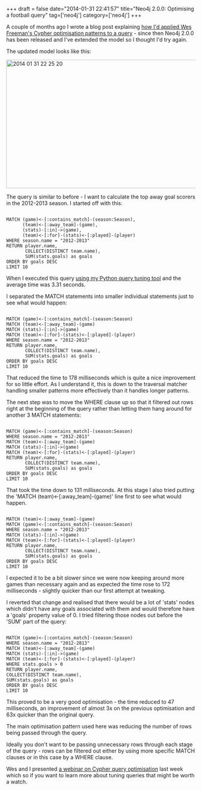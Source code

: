 +++
draft = false
date="2014-01-31 22:41:57"
title="Neo4j 2.0.0: Optimising a football query"
tag=['neo4j']
category=['neo4j']
+++

<p>A couple of months ago I wrote a blog post explaining <a href="http://www.markhneedham.com/blog/2013/11/08/neo4j-2-0-0-m06-applying-wes-freemans-cypher-optimisation-tricks/">how I'd applied Wes Freeman's Cypher optimisation patterns to a query</a> - since then Neo4j 2.0.0 has been released and I've extended the model so I thought I'd try again.</p>


<p>The updated model looks like this:</p>


<div>

<img src="{{<siteurl>}}/uploads/2014/01/2014-01-31_22-25-20.png" alt="2014 01 31 22 25 20" title="2014-01-31_22-25-20.png" border="0" width="600" height="341" />
</div>

<p>The query is similar to before - I want to calculate the top away goal scorers in the 2012-2013 season. I started off with this:</p>



~~~cypher

MATCH (game)<-[:contains_match]-(season:Season),
      (team)<-[:away_team]-(game),
      (stats)-[:in]->(game),
      (team)<-[:for]-(stats)<-[:played]-(player)
WHERE season.name = "2012-2013"
RETURN player.name, 
       COLLECT(DISTINCT team.name), 
       SUM(stats.goals) as goals
ORDER BY goals DESC
LIMIT 10
~~~

<p>When I executed this query <a href="https://github.com/mneedham/cypher-query-tuning">using my Python query tuning tool</a> and the average time was 3.31 seconds.</p>


<p>I separated the MATCH statements into smaller individual statements just to see what would happen:</p>



~~~cypher

MATCH (game)<-[:contains_match]-(season:Season)
MATCH (team)<-[:away_team]-(game)
MATCH (stats)-[:in]->(game)
MATCH (team)<-[:for]-(stats)<-[:played]-(player)
WHERE season.name = "2012-2013"
RETURN player.name, 
       COLLECT(DISTINCT team.name), 
       SUM(stats.goals) as goals
ORDER BY goals DESC
LIMIT 10
~~~

<p>That reduced the time to 178 milliseconds which is quite a nice improvement for so little effort. As I understand it, this is down to the traversal matcher handling smaller patterns more effectively than it handles longer patterns.</p>


<p>The next step was to move the WHERE clause up so that it filtered out rows right at the beginning of the query rather than letting them hang around for another 3 MATCH statements:</p>



~~~cypher

MATCH (game)<-[:contains_match]-(season:Season)
WHERE season.name = "2012-2013"
MATCH (team)<-[:away_team]-(game)
MATCH (stats)-[:in]->(game)
MATCH (team)<-[:for]-(stats)<-[:played]-(player)
RETURN player.name, 
       COLLECT(DISTINCT team.name), 
       SUM(stats.goals) as goals
ORDER BY goals DESC
LIMIT 10
~~~

<p>That took the time down to 131 milliseconds. At this stage I also tried putting the 'MATCH (team)<-[:away_team]-(game)' line first to see what would happen.</p>



~~~cypher

MATCH (team)<-[:away_team]-(game)
MATCH (game)<-[:contains_match]-(season:Season)
WHERE season.name = "2012-2013"
MATCH (stats)-[:in]->(game)
MATCH (team)<-[:for]-(stats)<-[:played]-(player)
RETURN player.name, 
       COLLECT(DISTINCT team.name), 
       SUM(stats.goals) as goals
ORDER BY goals DESC
LIMIT 10
~~~

<p>I expected it to be a bit slower since we were now keeping around more games than necessary again and as expected the time rose to 172 milliseconds - slightly quicker than our first attempt at tweaking.</p>


<p>I reverted that change and realised that there would be a lot of 'stats' nodes which didn't have any goals associated with them and would therefore have a 'goals' property value of 0. I tried filtering those nodes out before the 'SUM' part of the query:</p>



~~~cypher

MATCH (game)<-[:contains_match]-(season:Season)
WHERE season.name = "2012-2013"
MATCH (team)<-[:away_team]-(game)
MATCH (stats)-[:in]->(game)
MATCH (team)<-[:for]-(stats)<-[:played]-(player)
WHERE stats.goals > 0
RETURN player.name,
COLLECT(DISTINCT team.name),
SUM(stats.goals) as goals
ORDER BY goals DESC
LIMIT 10
~~~

<p>This proved to be a very good optimisation - the time reduced to 47 milliseconds, an improvement of almost 3x on the previous optimisation and 63x quicker than the original query.<p>

<p>The main optimisation pattern used here was reducing the number of rows being passed through the query.</p>
 

<p>Ideally you don't want to be passing unnecessary rows through each stage of the query - rows can be filtered out either by using more specific MATCH clauses or in this case by a WHERE clause.</p>


<p>Wes and I presented <a href="http://vimeo.com/84900121">a webinar on Cypher query optimisation</a> last week which so if you want to learn more about tuning queries that might be worth a watch.</p>

